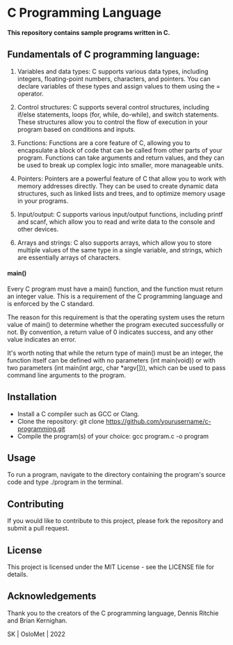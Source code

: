 # C Programming Language
#### This repository contains sample programs written in C.

## Fundamentals of C programming language:

1. Variables and data types: C supports various data types, including integers, floating-point numbers, characters, and pointers. You can declare variables of these types and assign values to them using the = operator.

2. Control structures: C supports several control structures, including if/else statements, loops (for, while, do-while), and switch statements. These structures allow you to control the flow of execution in your program based on conditions and inputs.

3. Functions: Functions are a core feature of C, allowing you to encapsulate a block of code that can be called from other parts of your program. Functions can take arguments and return values, and they can be used to break up complex logic into smaller, more manageable units.

4. Pointers: Pointers are a powerful feature of C that allow you to work with memory addresses directly. They can be used to create dynamic data structures, such as linked lists and trees, and to optimize memory usage in your programs.

5. Input/output: C supports various input/output functions, including printf and scanf, which allow you to read and write data to the console and other devices.

6. Arrays and strings: C also supports arrays, which allow you to store multiple values of the same type in a single variable, and strings, which are essentially arrays of characters.

#### main()
Every C program must have a main() function, and the function must return an integer value. This is a requirement of the C programming language and is enforced by the C standard.

The reason for this requirement is that the operating system uses the return value of main() to determine whether the program executed successfully or not. By convention, a return value of 0 indicates success, and any other value indicates an error.

It's worth noting that while the return type of main() must be an integer, the function itself can be defined with no parameters (int main(void)) or with two parameters (int main(int argc, char *argv[])), which can be used to pass command line arguments to the program.
## Installation
- Install a C compiler such as GCC or Clang.
- Clone the repository: git clone https://github.com/yourusername/c-programming.git
- Compile the program(s) of your choice: gcc program.c -o program

## Usage
To run a program, navigate to the directory containing the program's source code and type ./program in the terminal.

## Contributing
If you would like to contribute to this project, please fork the repository and submit a pull request.

## License
This project is licensed under the MIT License - see the LICENSE file for details.

## Acknowledgements
Thank you to the creators of the C programming language, Dennis Ritchie and Brian Kernighan.

SK | OsloMet | 2022
